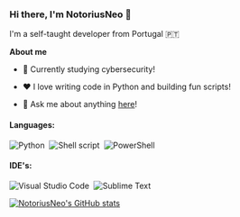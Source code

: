 ### Hi there, I'm NotoriusNeo 👋

I'm a self-taught developer from Portugal 🇵🇹 

**About me**

- 💼 Currently studying cybersecurity!

- ❤️ I love writing code in Python and building fun scripts!

- 💬 Ask me about anything [here](https://github.com/NotoriusNeo/NotoriusNeo/issues)!

#### Languages:

<img src="https://img.shields.io/badge/Python-3776AB?style=for-the-badge&logo=python&logoColor=white" alt="Python">&nbsp;
<img src="https://img.shields.io/badge/Shell_Script-121011?style=for-the-badge&logo=gnu-bash&logoColor=white" alt="Shell script">&nbsp;
<img src="https://img.shields.io/badge/PowerShell-0277bd?style=for-the-badge&logo=powershell&logoColor=white" alt="PowerShell">&nbsp;

#### IDE's:

<img src="https://img.shields.io/badge/Visual%20Studio%20Code-0078d7.svg?style=for-the-badge&logo=visual-studio-code&logoColor=white" alt="Visual Studio Code">&nbsp;
<img src="https://img.shields.io/badge/Sublime%20Text-404040.svg?style=for-the-badge&logo=sublime-text&logoColor=ff9800" alt="Sublime Text">&nbsp;

[![NotoriusNeo's GitHub stats](https://github-readme-stats.vercel.app/api?username=NotoriusNeo&show_icons=true&theme=dark&include_all_commits=true&count_private=true)](https://github.com/NotoriusNeo/github-readme-stats)
